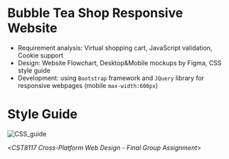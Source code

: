 # Bubble Tea Shop Responsive Website
- Requirement analysis: Virtual shopping cart, JavaScript validation, Cookie support
- Design: Website Flowchart, Desktop&Mobile mockups by Figma, CSS style guide
- Development: using `Bootstrap` framework and `JQuery` library for responsive webpages (mobile `max-width:600px`)
# Style Guide
![CSS_guide](https://user-images.githubusercontent.com/58931129/162600235-ac176d26-4232-4a7e-a8a6-a70c881d587b.png)

<*CST8117 Cross-Platform Web Design - Final Group Assignment*>
